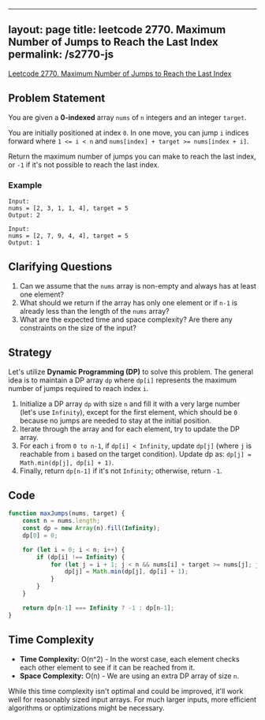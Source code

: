 
---
layout: page
title: leetcode 2770. Maximum Number of Jumps to Reach the Last Index
permalink: /s2770-js
---
[Leetcode 2770. Maximum Number of Jumps to Reach the Last Index](https://algoadvance.github.io/algoadvance/l2770)
## Problem Statement

You are given a **0-indexed** array `nums` of `n` integers and an integer `target`.

You are initially positioned at index `0`. In one move, you can jump `i` indices forward where `1 <= i < n` and `nums[index] + target >= nums[index + i]`.

Return the maximum number of jumps you can make to reach the last index, or `-1` if it's not possible to reach the last index.

### Example
```
Input: 
nums = [2, 3, 1, 1, 4], target = 5
Output: 2

Input:
nums = [2, 7, 9, 4, 4], target = 5
Output: 1
```

## Clarifying Questions

1. Can we assume that the `nums` array is non-empty and always has at least one element?
2. What should we return if the array has only one element or if `n-1` is already less than the length of the `nums` array?
3. What are the expected time and space complexity? Are there any constraints on the size of the input?

## Strategy

Let's utilize **Dynamic Programming (DP)** to solve this problem. The general idea is to maintain a DP array `dp` where `dp[i]` represents the maximum number of jumps required to reach index `i`.

1. Initialize a DP array `dp` with size `n` and fill it with a very large number (let's use `Infinity`), except for the first element, which should be `0` because no jumps are needed to stay at the initial position.
2. Iterate through the array and for each element, try to update the DP array.
3. For each `i` from `0 to n-1`, if `dp[i] < Infinity`, update `dp[j]` (where `j` is reachable from `i` based on the target condition). Update dp as: `dp[j] = Math.min(dp[j], dp[i] + 1)`.
4. Finally, return `dp[n-1]` if it's not `Infinity`; otherwise, return `-1`.

## Code

```javascript
function maxJumps(nums, target) {
    const n = nums.length;
    const dp = new Array(n).fill(Infinity);
    dp[0] = 0;

    for (let i = 0; i < n; i++) {
        if (dp[i] !== Infinity) {
            for (let j = i + 1; j < n && nums[i] + target >= nums[j]; j++) {
                dp[j] = Math.min(dp[j], dp[i] + 1);
            }
        }
    }

    return dp[n-1] === Infinity ? -1 : dp[n-1];
}
```

## Time Complexity

- **Time Complexity:** O(n^2) - In the worst case, each element checks each other element to see if it can be reached from it.
- **Space Complexity:** O(n) - We are using an extra DP array of size `n`.

While this time complexity isn't optimal and could be improved, it'll work well for reasonably sized input arrays. For much larger inputs, more efficient algorithms or optimizations might be necessary.